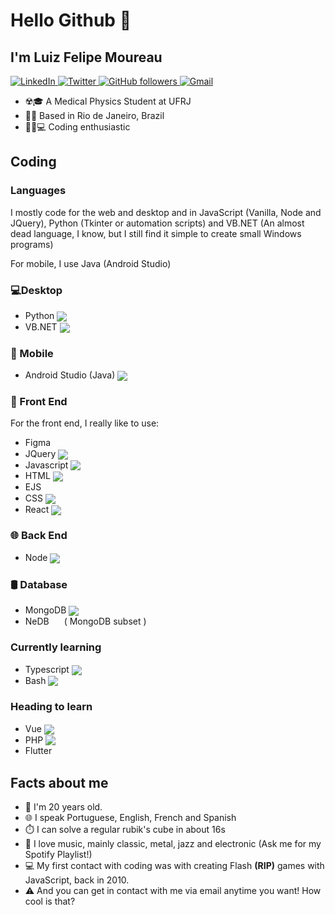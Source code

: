 # Hello Github 👋
## I'm Luiz Felipe Moureau
<a href="https://www.linkedin.com/in/luizfelipesmoureau/" target="_blank">
  <img src="https://img.shields.io/badge/LinkedIn-%230077B5.svg?&style=flat-square&logo=linkedin&logoColor=white" alt="LinkedIn">
</a>
<a href="https://twitter.com/luizmoureau" target="_blank">
  <img src="https://img.shields.io/badge/Twitter-%230077B5.svg?&style=flat-square&logo=twitter&logoColor=white" alt="Twitter">
</a>
<a href="https://github.com/mococa" target="_blank">
<img alt="GitHub followers" src="https://img.shields.io/github/followers/mococa?color=%23000000&style=flat-square">
</a>
<a href="mailto:luizfelipesmoureau@gmail.com" target="_blank">
<img alt="Gmail" src="https://img.shields.io/static/v1?color=%23fff&logo=gmail&logoColor=%23f44&message=Gmail&label=&style=flat-square">
</a>



  - ☢️🎓 A Medical Physics Student at UFRJ
  - 🌴🌅 Based in Rio de Janeiro, Brazil
  - 👨‍💻💻 Coding enthusiastic

## Coding
  ### Languages
  
  I mostly code for the web and desktop and in JavaScript (Vanilla, Node and JQuery), Python (Tkinter or automation scripts) and VB.NET (An almost dead language, I know, but I still find it simple to create small Windows programs)
  
  For mobile, I use Java (Android Studio)
  
  ### 💻Desktop
  
  - Python <sub><img src="https://icongr.am/devicon/python-original.svg?size=16"></sub>
  - VB.NET <sub><img src="https://icongr.am/devicon/dot-net-original.svg?size=16"></sub>
  
  ### 📱 Mobile
  
  - Android Studio (Java) <sub><img src="https://icongr.am/devicon/android-plain.svg?size=16&color=34ea61"></sub>

  ### 🐥 Front End
  
  For the front end, I really like to use:
  
  - Figma <sub><img height="16px" src="https://cdn.icon-icons.com/icons2/2699/PNG/512/figma_logo_icon_170157.png"></sub>
  - JQuery <sub><img src="https://icongr.am/devicon/jquery-original.svg?size=16&color=currentColor"></sub>
  - Javascript  <sub><img src="https://icongr.am/devicon/javascript-original.svg?size=16&color=currentColor"></sub>
  - HTML <sub><img src="https://icongr.am/devicon/html5-original.svg?size=16&color=currentColor"></sub>
  - EJS <sub><img src="https://cdn.icon-icons.com/icons2/2107/PNG/512/file_type_ejs_icon_130626.png" width="16px"></sub>
  - CSS <sub><img src="https://icongr.am/devicon/css3-original.svg?size=16&color=currentColor"></sub>
  - React <sub><img src="https://icongr.am/devicon/react-original.svg?size=16&color=currentColor"></sub>
   
  ### 🌐 Back End
  
  - Node <sub><img src="https://icongr.am/devicon/nodejs-original.svg?size=16&color=currentColor"></sub>
  
    
  ### 🛢 Database
  
  - MongoDB <sub><img src="https://icongr.am/devicon/mongodb-original-wordmark.svg?size=16&color=currentColor"></sub>
  - NeDB <sub><a href="https://github.com/louischatriot/nedb" target="_blank"><img src="http://i.imgur.com/9O1xHFb.png" height="16px"></a></sub> ( MongoDB subset )
  
  
  ### Currently learning
  - Typescript <sub><img src="https://icongr.am/devicon/typescript-original.svg?size=16&color=212121"></sub>
  - Bash <sub><img src="https://icongr.am/devicon/linux-original.svg?size=16&color=212121"></sub>
  
  ### Heading to learn
  
  - Vue <sub><img src="https://icongr.am/devicon/vuejs-original-wordmark.svg?size=16&color=currentColor"></sub>
  - PHP <sub><img src="https://icongr.am/devicon/php-original.svg?size=16&color=currentColor"></sub>
  - Flutter <sub><img src="https://cdn.icon-icons.com/icons2/2107/PNG/512/file_type_flutter_icon_130599.png" height="16px"></sub>

## Facts about me

  - 👦 I'm 20 years old.
  - 🌐 I speak Portuguese, English, French and Spanish
  - ⏱️ I can solve a regular rubik's cube in about 16s
  - 🎵 I love music, mainly classic, metal, jazz and electronic (Ask me for my Spotify Playlist!)
  - 💻 My first contact with coding was with creating Flash **(RIP)** games with JavaScript, back in 2010.
  - ⚠️ And you can get in contact with me via email anytime you want! How cool is that?
  
  
<!--
[![Top Langs](https://github-readme-stats.vercel.app/api/top-langs/?username=mococa&layout=compact)](https://github.com/mococa?tab=repositories)



**mococa/mococa** is a ✨ _special_ ✨ repository because its `README.md` (this file) appears on your GitHub profile.

Here are some ideas to get you started:

- 🔭 I’m currently working on ...
- 🌱 I’m currently learning ...
- 👯 I’m looking to collaborate on ...
- 🤔 I’m looking for help with ...
- 💬 Ask me about ...
- 📫 How to reach me: ...
- 😄 Pronouns: ...
- ⚡ Fun fact: ...
-->
